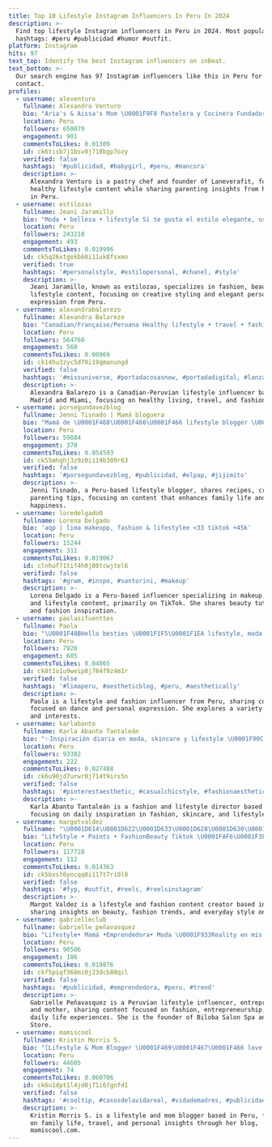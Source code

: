 ```yaml
---
title: Top 10 Lifestyle Instagram Influencers In Peru In 2024
description: >-
  Find top lifestyle Instagram influencers in Peru in 2024. Most popular
  hashtags: #peru #publicidad #humor #outfit.
platform: Instagram
hits: 97
text_top: Identify the best Instagram influencers on inBeat.
text_bottom: >-
  Our search engine has 97 Instagram influencers like this in Peru for you to
  contact.
profiles:
  - username: aleventuro
    fullname: Alexandra Venturo
    bio: "Aria's & Aissa's Mom \U0001F9F8 Pastelera y Cocinera Fundadora y Creadora de @laneverafit Healthy Lifestyle⚖️ ♏️ Scorpio \U0001F441"
    location: Peru
    followers: 650079
    engagement: 901
    commentsToLikes: 0.01309
    id: ck6tisb7j1bsv0j718bgp7ozy
    verified: false
    hashtags: '#publicidad, #babygirl, #peru, #mancora'
    description: >-
      Alexandra Venturo is a pastry chef and founder of Laneverafit, focusing on
      healthy lifestyle content while sharing parenting insights from her life
      in Peru.
  - username: estilozas
    fullname: Jeani Jaramillo
    bio: "Moda • belleza • lifestyle Si te gusta el estilo elegante, usar tu ropa de manera creativa y verte siempre bien, seamos amigas. \U0001F4CD\U0001F1F5\U0001F1EA"
    location: Peru
    followers: 243218
    engagement: 493
    commentsToLikes: 0.019996
    id: ck5q26xtgekb60i11uk8fsxmo
    verified: true
    hashtags: '#personalstyle, #estilopersonal, #chanel, #style'
    description: >-
      Jeani Jaramillo, known as estilozas, specializes in fashion, beauty, and
      lifestyle content, focusing on creative styling and elegant personal
      expression from Peru.
  - username: alexandrabalarezo
    fullname: Alexandra Balarezo
    bio: "Canadian/Française/Peruana Healthy lifestyle • travel • fashion \U0001F4CDMadrid/ Miami Alexandrabalarezo@perleinfluence.com @perleinfluence \U0001F1EB\U0001F1F7"
    location: Peru
    followers: 564760
    engagement: 560
    commentsToLikes: 0.00969
    id: ck14hu3zyc5d70i19qmanungd
    verified: false
    hashtags: '#missuniverse, #portadacosasnow, #portadadigital, #lanzamiento'
    description: >-
      Alexandra Balarezo is a Canadian-Peruvian lifestyle influencer based in
      Madrid and Miami, focusing on healthy living, travel, and fashion.
  - username: porsegundavezblog
    fullname: Jenni Tisnado | Mamá bloguera
    bio: "Mamá de \U0001F468‍\U0001F466‍\U0001F466 lifestyle blogger \U0001F5A5️, comparto recetas \U0001F37D️ manualidades \U0001F58C️tips, datos y todo lo que me hace feliz. @bloggerhoodperu"
    location: Peru
    followers: 59884
    engagement: 370
    commentsToLikes: 0.054593
    id: ck55mhqhj3z9z0i119b309r63
    verified: false
    hashtags: '#porsegundavezblog, #publicidad, #elpap, #jijimito'
    description: >-
      Jenni Tisnado, a Peru-based lifestyle blogger, shares recipes, crafts, and
      parenting tips, focusing on content that enhances family life and personal
      happiness.
  - username: loredelgado0
    fullname: Lorena Delgado
    bio: 'aqp | lima makeupp, fashion & lifestylee <33 tiktok +45k'
    location: Peru
    followers: 15244
    engagement: 311
    commentsToLikes: 0.019067
    id: clnhuf71tif4h0j08tcwjtel6
    verified: false
    hashtags: '#grwm, #inspo, #santorini, #makeup'
    description: >-
      Lorena Delgado is a Peru-based influencer specializing in makeup, fashion,
      and lifestyle content, primarily on TikTok. She shares beauty tutorials
      and fashion inspiration.
  - username: paolasifuenttes
    fullname: Paola
    bio: "\U0001F48BHello besties \U0001F1F5\U0001F1EA lifestyle, moda y mucha DANZA \U0001F331♎ alma libre Pinterest : @paolasifuenttes"
    location: Peru
    followers: 7926
    engagement: 605
    commentsToLikes: 0.04065
    id: ck8t1o1u9weip0j784f9z4m1r
    verified: false
    hashtags: '#limaperu, #aestheticblog, #peru, #aesthetically'
    description: >-
      Paola is a lifestyle and fashion influencer from Peru, sharing content
      focused on dance and personal expression. She explores a variety of trends
      and interests.
  - username: karlabanto
    fullname: Karla Abanto Tantaleán
    bio: "✨Inspiración diaria en moda, skincare y lifestyle \U0001F90C\U0001F3FCDirectora @carmelperu Trujillo \U0001F1F5\U0001F1EA \U0001F4ABShop @klosetsalebyk | @mbtperu \U0001F48Ccontacto.karlabanto@gmail.com"
    location: Peru
    followers: 93382
    engagement: 222
    commentsToLikes: 0.027488
    id: ck6u90jd7urwr0j714t9irs5n
    verified: false
    hashtags: '#pinterestaesthetic, #casualchicstyle, #fashionaesthetic, #outfitgrid'
    description: >-
      Karla Abanto Tantaleán is a fashion and lifestyle director based in Peru,
      focusing on daily inspiration in fashion, skincare, and lifestyle trends.
  - username: margotvaldez
    fullname: "\U0001D614\U0001D622\U0001D633\U0001D628\U0001D630\U0001D635 \U0001D61D\U0001D622\U0001D62D\U0001D625\U0001D626\U0001D63B"
    bio: "LifeStyle • Points • FashionBeauty Tiktok \U0001FAF6\U0001F3FC+260k GottaCod: MARGOTGOTTA-15 \U0001F5A4Collab DM o correo \U0001F4E9 hola@fluencylab.pe @margotvaldez.store NEW VIDEO\U0001F447\U0001F3FC"
    location: Peru
    followers: 117728
    engagement: 112
    commentsToLikes: 0.014363
    id: ck5bxst6yocqq0i117t7ri0l8
    verified: false
    hashtags: '#fyp, #outfit, #reels, #reelsinstagram'
    description: >-
      Margot Valdez is a lifestyle and fashion content creator based in Peru,
      sharing insights on beauty, fashion trends, and everyday style on TikTok.
  - username: gabrielleclub
    fullname: Gabrielle peñavasquez
    bio: "Lifestyle• Mamá •Emprendedora• Moda \U0001F933Reality en mis stories \U0001F4E7 gab@influencerstalently.com Fundadora @bilobasalonspa @alohastore"
    location: Peru
    followers: 90506
    engagement: 106
    commentsToLikes: 0.019876
    id: ckf5piqf368mi0j23dcb80qil
    verified: false
    hashtags: '#publicidad, #emprendedora, #peru, #trend'
    description: >-
      Gabrielle Peñavasquez is a Peruvian lifestyle influencer, entrepreneur,
      and mother, sharing content focused on fashion, entrepreneurship, and
      daily life experiences. She is the founder of Biloba Salon Spa and Aloha
      Store.
  - username: mamiscool
    fullname: Kristin Morris S.
    bio: "[Lifestyle & Mom Blogger \U0001F469‍\U0001F467‍\U0001F466 love to travel] \U0001F1F5\U0001F1EA❤️ #mamareal✌\U0001F3FB\U0001F49A 2 \U0001F466\U0001F3FB\U0001F467\U0001F3FB \U0001F4BB Blog: mamiscool.com \U0001F45C @coolconceptpe \U0001F4E9 @ntc.agency"
    location: Peru
    followers: 44605
    engagement: 74
    commentsToLikes: 0.060706
    id: ck6u1dpt1l4jd0j71i6fgnfd1
    verified: false
    hashtags: '#cooltip, #casosdelavidareal, #vidademadres, #publicidad'
    description: >-
      Kristin Morris S. is a lifestyle and mom blogger based in Peru, focusing
      on family life, travel, and personal insights through her blog,
      mamiscool.com.
---
```


